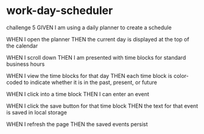 # work-day-scheduler
challenge 5 
GIVEN I am using a daily planner to create a schedule

WHEN I open the planner
THEN the current day is displayed at the top of the calendar


WHEN I scroll down
THEN I am presented with time blocks for standard business hours


WHEN I view the time blocks for that day
THEN each time block is color-coded to indicate whether it is in the past, present, or future


WHEN I click into a time block
THEN I can enter an event


WHEN I click the save button for that time block
THEN the text for that event is saved in local storage


WHEN I refresh the page
THEN the saved events persist
